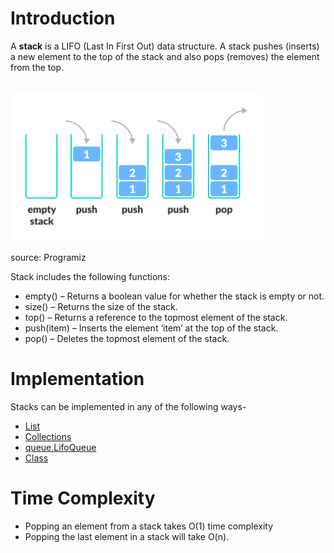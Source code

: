 # Introduction

A **stack** is a LIFO (Last In First Out) data structure. A stack pushes (inserts) a new element to the top of the stack and also pops (removes) the element from the top.

<br>

<img src="../assets/stack.png"  style="max-width: 80%; height: auto; background:white"/>
<p>source: Programiz</p>

Stack includes the following functions:

- empty() – Returns a boolean value for whether the stack is empty or not.
- size() – Returns the size of the stack.
- top() – Returns a reference to the topmost element of the stack.
- push(item) – Inserts the element ‘item’ at the top of the stack.
- pop() – Deletes the topmost element of the stack.

# Implementation

Stacks can be implemented in any of the following ways-

- [List](./list.md)
- [Collections](./collection.md)
- [queue.LifoQueue](./queue.md)
- [Class](./class.md)

# Time Complexity

- Popping an element from a stack takes O(1) time complexity
- Popping the last element in a stack will take O(n).
